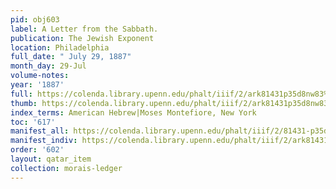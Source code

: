 ```yaml
---
pid: obj603
label: A Letter from the Sabbath.
publication: The Jewish Exponent
location: Philadelphia
full_date: " July 29, 1887"
month_day: 29-Jul
volume-notes:
year: '1887'
full: https://colenda.library.upenn.edu/phalt/iiif/2/ark81431p35d8nw83%2FSHA256E-s6691301--855d4213977060760e18603f0c08e3bfeff9181776247e940e9c22bc46d3cf14.jpeg/full/3500,/0/default.jpg
thumb: https://colenda.library.upenn.edu/phalt/iiif/2/ark81431p35d8nw83%2FSHA256E-s6691301--855d4213977060760e18603f0c08e3bfeff9181776247e940e9c22bc46d3cf14.jpeg/full/!200,200/0/default.jpg
index_terms: American Hebrew|Moses Montefiore, New York
toc: '617'
manifest_all: https://colenda.library.upenn.edu/phalt/iiif/2/81431-p35d8nw83/manifest
manifest_indiv: https://colenda.library.upenn.edu/phalt/iiif/2/ark81431p35d8nw83%2FSHA256E-s6691301--855d4213977060760e18603f0c08e3bfeff9181776247e940e9c22bc46d3cf14.jpeg
order: '602'
layout: qatar_item
collection: morais-ledger
---
```

